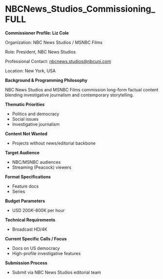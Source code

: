 # NBCNews_Studios_Commissioning_FULL

**Commissioner Profile: Liz Cole**

Organization: NBC News Studios / MSNBC Films

Role: President, NBC News Studios

Professional Contact: nbcnews.studios@nbcuni.com

Location: New York, USA

**Background & Programming Philosophy**

NBC News Studios and MSNBC Films commission long-form factual content blending investigative journalism and contemporary storytelling.

**Thematic Priorities**

- Politics and democracy
- Social issues
- Investigative journalism

**Content Not Wanted**

- Projects without news/editorial backbone

**Target Audience**

- NBC/MSNBC audiences
- Streaming (Peacock) viewers

**Format Specifications**

- Feature docs
- Series

**Budget Parameters**

- USD $200K–$800K per hour

**Technical Requirements**

- Broadcast HD/4K

**Current Specific Calls / Focus**

- Docs on US democracy
- High-profile investigative features

**Submission Process**

- Submit via NBC News Studios editorial team